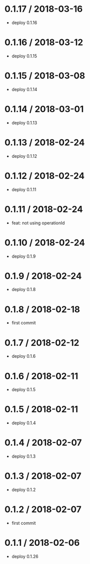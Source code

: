 0.1.17 / 2018-03-16
==================

* deploy 0.1.16

0.1.16 / 2018-03-12
==================

* deploy 0.1.15

0.1.15 / 2018-03-08
==================

* deploy 0.1.14

0.1.14 / 2018-03-01
==================

* deploy 0.1.13

0.1.13 / 2018-02-24
==================

* deploy 0.1.12

0.1.12 / 2018-02-24
==================

* deploy 0.1.11

0.1.11 / 2018-02-24
==================

* feat: not using operationId

0.1.10 / 2018-02-24
==================

* deploy 0.1.9

0.1.9 / 2018-02-24
==================

* deploy 0.1.8

0.1.8 / 2018-02-18
==================

* first commit

0.1.7 / 2018-02-12
==================

* deploy 0.1.6

0.1.6 / 2018-02-11
==================

* deploy 0.1.5

0.1.5 / 2018-02-11
==================

* deploy 0.1.4

0.1.4 / 2018-02-07
==================

* deploy 0.1.3

0.1.3 / 2018-02-07
==================

* deploy 0.1.2

0.1.2 / 2018-02-07
==================

* first commit

0.1.1 / 2018-02-06
==================

* deploy 0.1.26


